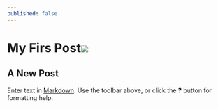 ```yaml
---
published: false
---
```

# My Firs Post![]({{site.baseurl}}/http://upload4.hlgnet.com/bbsupfile/2013/2013-05-17/20130517162419_74.jpg)
## A New Post

Enter text in [Markdown](http://daringfireball.net/projects/markdown/). Use the toolbar above, or click the **?** button for formatting help.
